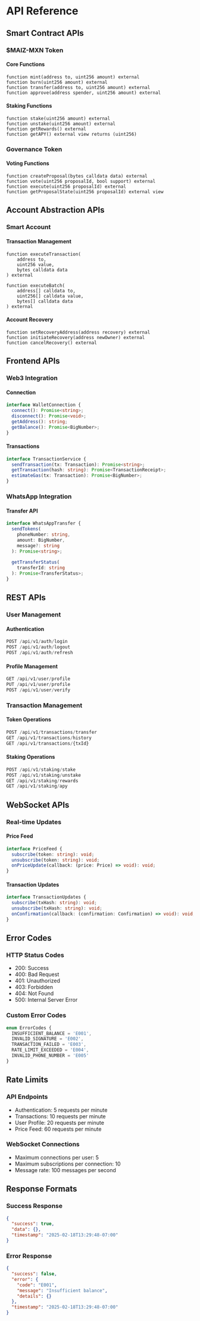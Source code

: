 # API Reference

## Smart Contract APIs

### $MAIZ-MXN Token

#### Core Functions
```solidity
function mint(address to, uint256 amount) external
function burn(uint256 amount) external
function transfer(address to, uint256 amount) external
function approve(address spender, uint256 amount) external
```

#### Staking Functions
```solidity
function stake(uint256 amount) external
function unstake(uint256 amount) external
function getRewards() external
function getAPY() external view returns (uint256)
```

### Governance Token

#### Voting Functions
```solidity
function createProposal(bytes calldata data) external
function vote(uint256 proposalId, bool support) external
function execute(uint256 proposalId) external
function getProposalState(uint256 proposalId) external view
```

## Account Abstraction APIs

### Smart Account

#### Transaction Management
```solidity
function executeTransaction(
    address to,
    uint256 value,
    bytes calldata data
) external

function executeBatch(
    address[] calldata to,
    uint256[] calldata value,
    bytes[] calldata data
) external
```

#### Account Recovery
```solidity
function setRecoveryAddress(address recovery) external
function initiateRecovery(address newOwner) external
function cancelRecovery() external
```

## Frontend APIs

### Web3 Integration

#### Connection
```typescript
interface WalletConnection {
  connect(): Promise<string>;
  disconnect(): Promise<void>;
  getAddress(): string;
  getBalance(): Promise<BigNumber>;
}
```

#### Transactions
```typescript
interface TransactionService {
  sendTransaction(tx: Transaction): Promise<string>;
  getTransaction(hash: string): Promise<TransactionReceipt>;
  estimateGas(tx: Transaction): Promise<BigNumber>;
}
```

### WhatsApp Integration

#### Transfer API
```typescript
interface WhatsAppTransfer {
  sendTokens(
    phoneNumber: string,
    amount: BigNumber,
    message?: string
  ): Promise<string>;
  
  getTransferStatus(
    transferId: string
  ): Promise<TransferStatus>;
}
```

## REST APIs

### User Management

#### Authentication
```typescript
POST /api/v1/auth/login
POST /api/v1/auth/logout
POST /api/v1/auth/refresh
```

#### Profile Management
```typescript
GET /api/v1/user/profile
PUT /api/v1/user/profile
POST /api/v1/user/verify
```

### Transaction Management

#### Token Operations
```typescript
POST /api/v1/transactions/transfer
GET /api/v1/transactions/history
GET /api/v1/transactions/{txId}
```

#### Staking Operations
```typescript
POST /api/v1/staking/stake
POST /api/v1/staking/unstake
GET /api/v1/staking/rewards
GET /api/v1/staking/apy
```

## WebSocket APIs

### Real-time Updates

#### Price Feed
```typescript
interface PriceFeed {
  subscribe(token: string): void;
  unsubscribe(token: string): void;
  onPriceUpdate(callback: (price: Price) => void): void;
}
```

#### Transaction Updates
```typescript
interface TransactionUpdates {
  subscribe(txHash: string): void;
  unsubscribe(txHash: string): void;
  onConfirmation(callback: (confirmation: Confirmation) => void): void;
}
```

## Error Codes

### HTTP Status Codes
- 200: Success
- 400: Bad Request
- 401: Unauthorized
- 403: Forbidden
- 404: Not Found
- 500: Internal Server Error

### Custom Error Codes
```typescript
enum ErrorCodes {
  INSUFFICIENT_BALANCE = 'E001',
  INVALID_SIGNATURE = 'E002',
  TRANSACTION_FAILED = 'E003',
  RATE_LIMIT_EXCEEDED = 'E004',
  INVALID_PHONE_NUMBER = 'E005'
}
```

## Rate Limits

### API Endpoints
- Authentication: 5 requests per minute
- Transactions: 10 requests per minute
- User Profile: 20 requests per minute
- Price Feed: 60 requests per minute

### WebSocket Connections
- Maximum connections per user: 5
- Maximum subscriptions per connection: 10
- Message rate: 100 messages per second

## Response Formats

### Success Response
```json
{
  "success": true,
  "data": {},
  "timestamp": "2025-02-18T13:29:48-07:00"
}
```

### Error Response
```json
{
  "success": false,
  "error": {
    "code": "E001",
    "message": "Insufficient balance",
    "details": {}
  },
  "timestamp": "2025-02-18T13:29:48-07:00"
}
